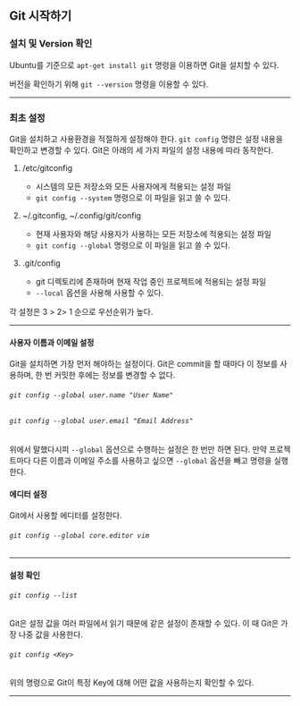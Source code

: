 ## Git 시작하기



### 설치 및 Version 확인

Ubuntu를 기준으로 `apt-get install git` 명령을 이용하면 Git을 설치할 수 있다.

버전을 확인하기 위해 `git --version` 명령을 이용할 수 있다.

---

### 최초 설정

Git을 설치하고 사용환경을 적절하게 설정해야 한다. `git config` 명령은 설정 내용을 확인하고 변경할 수 있다. Git은 아래의 세 가지 파일의 설정 내용에 따라 동작한다.

1. /etc/gitconfig
   - 시스템의 모든 저장소와 모든 사용자에게 적용되는 설정 파일
   - `git config --system` 명령으로 이 파일을 읽고 쓸 수 있다.

2. ~/.gitconfig, ~/.config/git/config
   - 현재 사용자와 해당 사용자가 사용하는 모든 저장소에 적용되는 설정 파일
   - `git config --global` 명령으로 이 파일을 읽고 쓸 수 있다. 

3. .git/config
   - git 디렉토리에 존재하며 현재 작업 중인 프로젝트에 적용되는 설정 파일
   - `--local` 옵션을 사용해 사용할 수 있다.

각 설정은 3 > 2> 1 순으로 우선순위가 높다.

---

#### 사용자 이름과 이메일 설정

Git을 설치하면 가장 먼저 해야하는 설정이다. Git은 commit을 할 때마다 이 정보를 사용하며, 한 번 커밋한 후에는 정보를 변경할 수 없다.

###### `git config --global user.name "User Name"`

###### `git config --global user.email "Email Address"`

위에서 말했다시피 `--global` 옵션으로 수행하는 설정은 한 번만 하면 된다. 만약 프로젝트마다 다른 이름과 이메일 주소를 사용하고 싶으면 `--global` 옵션을 빼고 명령을 실행한다.



#### 에디터 설정

Git에서 사용할 에디터를 설정한다.

######   `git config --global core.editor vim`

---

#### 설정 확인

###### `git config --list`

Git은 설정 값을 여러 파일에서 읽기 때문에 같은 설정이 존재할 수 있다. 이 때 Git은 가장 나중 값을 사용한다. 

###### `git config <Key>` 

위의 명령으로 Git이 특정 Key에 대해 어떤 값을 사용하는지 확인할 수 있다.

---

